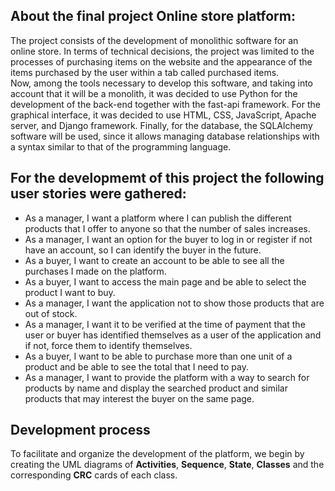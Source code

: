 
## About the final project Online store platform:
The project consists of the development of monolithic software for an online store.  In terms of technical decisions, the project was limited to the processes of purchasing items on the website and the appearance of the items purchased by the user within a tab called purchased items.  
Now, among the tools necessary to develop this software, and taking into account that it will be a monolith, it was decided to use Python for the development of the back-end together with the fast-api framework. For the graphical interface, it was decided to use HTML, CSS, JavaScript, Apache server, and Django framework. Finally, for the database, the SQLAlchemy software will be used, since it allows managing database relationships with a syntax similar to that of the programming language.

## For the developmemt of this project the following user stories were gathered:

- As a manager, I want a platform where I can publish the different products that I offer to anyone so that the number of sales increases.
- As a manager, I want an option for the buyer to log in or register if not have an account, so I can identify the buyer in the future.
- As a buyer, I want to create an account to be able to see all the purchases I made on the platform. 
- As a buyer, I want to access the main page and be able to select the product I want to buy.
- As a manager, I want the application not to show those products that are out of stock.
- As a manager, I want it to be verified at the time of payment that the user or buyer has identified themselves as a user of the application and if not, force them to identify themselves.
- As a buyer, I want to be able to purchase more than one unit of a product and be able to see the total that I need to pay.
- As a manager, I want to provide the platform with a way to search for products by name and display the searched product and similar products that may interest the buyer on the same page. 

## Development process
To facilitate and organize the development of the platform, we begin by creating the UML diagrams of __Activities__, __Sequence__, __State__, __Classes__ and the corresponding __CRC__ cards of each class. 

